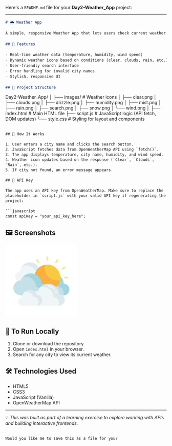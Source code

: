 Here's a `README.md` file for your **Day2-Weather\_App** project:

---

```markdown
# 🌦️ Weather App

A simple, responsive Weather App that lets users check current weather conditions for any city using the [OpenWeatherMap API](https://openweathermap.org/api). Built with **HTML**, **CSS**, and **JavaScript**.

## 🚀 Features

- Real-time weather data (temperature, humidity, wind speed)
- Dynamic weather icons based on conditions (clear, clouds, rain, etc.)
- User-friendly search interface
- Error handling for invalid city names
- Stylish, responsive UI

## 📁 Project Structure

```

Day2-Weather\_App/
│
├── images/               # Weather icons
│   ├── clear.png
│   ├── clouds.png
│   ├── drizzle.png
│   ├── humidity.png
│   ├── mist.png
│   ├── rain.png
│   ├── search.png
│   ├── snow\.png
│   └── wind.png
│
├── index.html            # Main HTML file
├── script.js             # JavaScript logic (API fetch, DOM updates)
└── style.css             # Styling for layout and components

````

## 🧠 How It Works

1. User enters a city name and clicks the search button.
2. JavaScript fetches data from OpenWeatherMap API using `fetch()`.
3. The app displays temperature, city name, humidity, and wind speed.
4. Weather icon updates based on the response (`Clear`, `Clouds`, `Rain`, etc.).
5. If city not found, an error message appears.

## 🔑 API Key

The app uses an API key from OpenWeatherMap. Make sure to replace the placeholder in `script.js` with your valid API key if regenerating the project:

```javascript
const apiKey = "your_api_key_here";
````

## 🖼️ Screenshots

![Weather App Screenshot](images/clouds.png) <!-- Replace or update this with an actual UI screenshot if available -->

## 📌 To Run Locally

1. Clone or download the repository.
2. Open `index.html` in your browser.
3. Search for any city to view its current weather.

## 🛠️ Technologies Used

* HTML5
* CSS3
* JavaScript (Vanilla)
* OpenWeatherMap API

---

💡 *This was built as part of a learning exercise to explore working with APIs and building interactive frontends.*

```

Would you like me to save this as a file for you?
```
